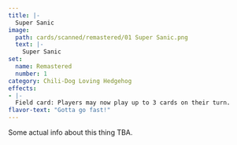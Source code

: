 ```yaml
---
title: |-
  Super Sanic
image: 
  path: cards/scanned/remastered/01 Super Sanic.png
  text: |-
    Super Sanic
set:
  name: Remastered
  number: 1
category: Chili-Dog Loving Hedgehog
effects: 
- |-
  Field card: Players may now play up to 3 cards on their turn.
flavor-text: "Gotta go fast!"
---
```

Some actual info about this thing TBA.
